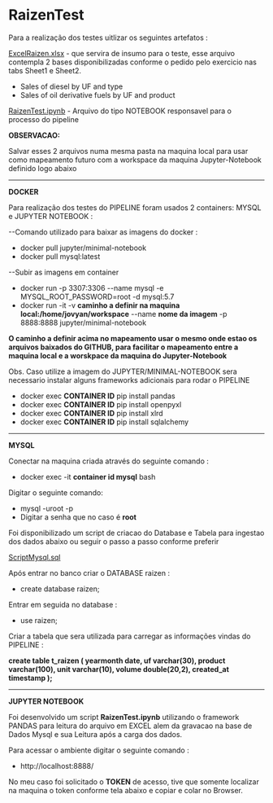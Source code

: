 # RaizenTest

Para a realização dos testes uitlizar os seguintes artefatos :

[ExcelRaizen.xlsx](https://github.com/carloscmattins/RaizenTest/blob/main/ExcelRaizen.xlsx) - que servira de insumo para o teste, esse arquivo contempla 2 bases disponibilizadas conforme o pedido pelo exercicio nas tabs Sheet1 e Sheet2.

* Sales of diesel by UF and type
* Sales of oil derivative fuels by UF and product


[RaizenTest.ipynb](https://github.com/carloscmattins/RaizenTest/blob/main/RaizenTest.ipynb) - Arquivo do tipo NOTEBOOK responsavel para o processo do pipeline


<b>OBSERVACAO: </b>

Salvar esses 2 arquivos numa mesma pasta na maquina local para usar como mapeamento futuro com a workspace da maquina Jupyter-Notebook definido logo abaixo

----

<B>DOCKER</B>

Para realização dos testes do PIPELINE foram usados 2 containers: MYSQL e JUPYTER NOTEBOOK :

--Comando utilizado para baixar as imagens do docker :

* docker pull jupyter/minimal-notebook
* docker pull mysql:latest

--Subir as imagens em container
* docker run -p 3307:3306 --name mysql -e MYSQL_ROOT_PASSWORD=root -d mysql:5.7
* docker run -it -v <b>caminho a definir na maquina local:/home/jovyan/workspace</b>  --name <b>nome da imagem</b> -p 8888:8888 jupyter/minimal-notebook

<b>O caminho a definir acima no mapeamento usar o mesmo onde estao os arquivos baixados do GITHUB, para facilitar o mapeamento entre a maquina local e a worskpace da maquina do Jupyter-Notebook</b>

Obs. Caso utilize a imagem do JUPYTER/MINIMAL-NOTEBOOK sera necessario instalar alguns frameworks adicionais para rodar o PIPELINE

* docker exec <b>CONTAINER ID</b> pip install pandas
* docker exec <b>CONTAINER ID</b> pip install openpyxl
* docker exec <b>CONTAINER ID</b> pip install xlrd
* docker exec <b>CONTAINER ID</b> pip install sqlalchemy

-----
<b>MYSQL</b>

Conectar na maquina criada através do seguinte comando :

* docker exec -it <b>container id mysql</b> bash

Digitar o seguinte comando:

* mysql -uroot -p
* Digitar a senha que no caso é <b>root</b>


Foi disponibilizado um script de criacao do Database e Tabela para ingestao dos dados abaixo ou seguir o passo a passo conforme preferir

[ScriptMysql.sql](https://github.com/carloscmattins/RaizenTest/blob/main/scriptMysql.sql)

Após entrar no banco criar o DATABASE raizen :
 
 * create database raizen;
 
Entrar em seguida no database :

* use raizen;

Criar a tabela que sera utilizada para carregar as informações vindas do PIPELINE :

<b>create table t_raizen (
yearmonth date, 
uf varchar(30),
product varchar(100),
unit varchar(10),
volume double(20,2),
created_at timestamp
);</b>

---
<b>JUPYTER NOTEBOOK</b>

Foi desenvolvido um script <b>RaizenTest.ipynb</b> utilizando o framework PANDAS para leitura do arquivo em EXCEL alem da gravacao na base de Dados Mysql e sua Leitura após a carga dos dados.

Para acessar o ambiente digitar o seguinte comando :
* http://localhost:8888/

No meu caso foi solicitado o <b>TOKEN</b> de acesso, tive que somente localizar na maquina o token conforme tela abaixo e copiar e colar no Browser.











